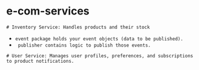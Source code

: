 # e-com-services

`# Inventory Service: Handles products and their stock`
*  `event package holds your event objects (data to be published).`
* ` publisher contains logic to publish those events.`

`# User Service: Manages user profiles, preferences, and subscriptions to product notifications.`

